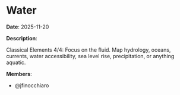# Water

**Date**: 2025-11-20

**Description**:

Classical Elements 4/4: Focus on the fluid. Map hydrology, oceans, currents, water accessibility, sea level rise, precipitation, or anything aquatic.

**Members**:
- @jfinocchiaro
